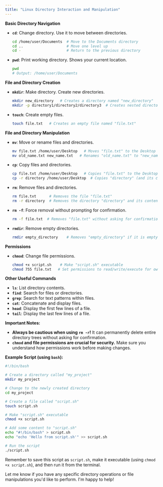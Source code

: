 ```yaml
---
title: "Linux Directory Interaction and Manipulation" 
---
```



**Basic Directory Navigation**

* **`cd`**: Change directory. Use it to move between directories.

   ```bash
   cd /home/user/Documents  # Move to the Documents directory
   cd ..                    # Move one level up
   cd -                     # Return to the previous directory
   ```

* **`pwd`**: Print working directory. Shows your current location.

   ```bash
   pwd
   # Output: /home/user/Documents
   ```

**File and Directory Creation**

* **`mkdir`**: Make directory. Create new directories.

   ```bash
   mkdir new_directory   # Creates a directory named "new_directory"
   mkdir -p directory1/directory2/directory3  # Creates nested directories 
   ```

* **`touch`**: Create empty files.

   ```bash
   touch file.txt   # Creates an empty file named "file.txt"
   ```

**File and Directory Manipulation**

* **`mv`**: Move or rename files and directories.

   ```bash
   mv file.txt /home/user/Desktop   # Moves "file.txt" to the Desktop
   mv old_name.txt new_name.txt   # Renames "old_name.txt" to "new_name.txt" 
   ```

* **`cp`**: Copy files and directories.

   ```bash
   cp file.txt /home/user/Desktop   # Copies "file.txt" to the Desktop
   cp -r directory /home/user/Desktop  # Copies "directory" (and its contents) recursively
   ```

* **`rm`**: Remove files and directories.

   ```bash
   rm file.txt      # Removes the file "file.txt"
   rm -r directory  # Removes the directory "directory" and its contents recursively 
   ```

* **`rm -f`**: Force removal without prompting for confirmation.

   ```bash
   rm -f file.txt  # Removes "file.txt" without asking for confirmation
   ```

* **`rmdir`**: Remove empty directories.

   ```bash
   rmdir empty_directory    # Removes "empty_directory" if it is empty
   ```

**Permissions**

* **`chmod`**: Change file permissions. 

   ```bash
   chmod +x script.sh    # Make "script.sh" executable
   chmod 755 file.txt   # Set permissions to read/write/execute for owner, read/execute for group, and read/execute for others
   ```

**Other Useful Commands**

* **`ls`**: List directory contents.
* **`find`**: Search for files or directories.
* **`grep`**: Search for text patterns within files.
* **`cat`**: Concatenate and display files.
* **`head`**: Display the first few lines of a file.
* **`tail`**: Display the last few lines of a file.

**Important Notes:**

* **Always be cautious when using `rm -r`!** It can permanently delete entire directory trees without asking for confirmation.
* **`chmod` and file permissions are crucial for security.** Make sure you understand how permissions work before making changes.

**Example Script (using `bash`):**

```bash
#!/bin/bash

# Create a directory called "my_project"
mkdir my_project

# Change to the newly created directory
cd my_project

# Create a file called "script.sh"
touch script.sh

# Make "script.sh" executable
chmod +x script.sh

# Add some content to "script.sh"
echo "#!/bin/bash" > script.sh
echo "echo 'Hello from script.sh'" >> script.sh

# Run the script
./script.sh
```

Remember to save this script as `script.sh`, make it executable (using `chmod +x script.sh`), and then run it from the terminal.

Let me know if you have any specific directory operations or file manipulations you'd like to perform. I'm happy to help! 

